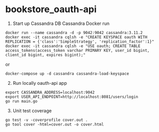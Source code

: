 # bookstore_oauth-api

1. Start up Cassandra DB
Cassandra Docker run
```shell
docker run --name cassandra -d -p 9042:9042 cassandra:3.11.2
docker exec -it cassandra cqlsh -e "CREATE KEYSPACE oauth WITH REPLICATION = {'class':'SimpleStrategy', 'replication_factor':1}"
docker exec -it cassandra cqlsh -e "USE oauth; CREATE TABLE access_tokens(access_token varchar PRIMARY KEY, user_id bigint, client_id bigint, expires bigint);"
```
or
```shell
docker-compose up -d cassandra cassandra-load-keyspace
```
2. Run locally oauth-api app
```shell
export CASSANDRA_ADDRESS=localhost:9042
export USER_API_ENDPOINT=http://localhost:8081/users/login
go run main.go
```
3. Unit test coverage
```shell
go test -v -coverprofile cover.out .
go tool cover -html=cover.out -o cover.html
```